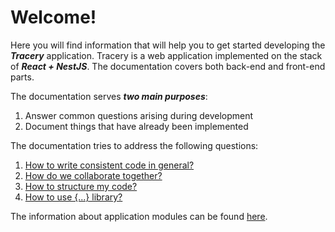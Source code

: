 # Welcome!

Here you will find information that
will help you to get started developing
the **_Tracery_** application. Tracery is a web
application implemented on the stack of
**_React + NestJS_**. The documentation covers both
back-end and front-end parts.

The documentation serves **_two main purposes_**:

1. Answer common questions arising during development
2. Document things that have already been implemented

The documentation tries to address the following
questions:

1. [How to write consistent code in general?](code-style.md)
2. [How do we collaborate together?](git-and-github.md)
3. [How to structure my code?](code-structure.md)
4. [How to use {...} library?](libraries.md)

The information about application modules 
can be found [here](modules.md).
